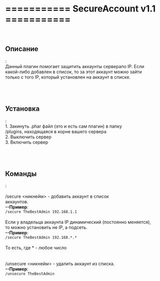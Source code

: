 <h1>=========== SecureAccount v1.1 ===========</h1><br>
<h2>Описание</h2>:<br>
Данный плагин помогает защитить аккаунты серверапо IP. Если<br>
какой-либо добавлен в список, то за этот аккаунт можно зайти<br>
только с того IP, который установлен на аккаунт в списке.<br>
<br>
<br>
<br>
<h2>Установка</h2>:<br>
1. Закинуть .phar файл (это и есть сам плагин) в папку<br>
/plugins, находящаяся в корне вашего сервера<br>
2. Выключить сервер<br>
3. Включить сервер<br>
<br>
<br>
<br>
<h2>Команды</h2>:<br>
<br>
/secure <никнейм> <ip_адрес> - добавить аккаунт в список<br>
аккаунтов.<br>
<b>--Пример</b>:<br>
<code>/secure TheBestAdmin 192.168.1.1</code><br>
<br>
Если у владельца аккаунта IP динамический (постоянно меняется),<br>
то можно установить не IP, а подсеть.<br>
<b>--Пример</b>:<br>
<code>/secure TheBestAdmin 192.168.*.*</code><br>
<br>
То есть, где * - любое число<br>
<br>
<br>
/unsecure <никнейм> - удалить аккаунт из списка.<br>
<b>--Пример</b>:<br>
<code>/unsecure TheBestAdmin</code><br>
